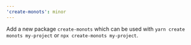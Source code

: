 ```yaml
---
'create-monots': minor
---
```


Add a new package `create-monots` which can be used with `yarn create monots my-project` or `npx create-monots my-project`.
